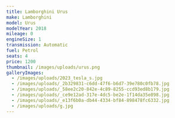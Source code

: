 ```yaml
---
title: Lamborghini Urus
make: Lamborghini
model: Urus
modelYear: 2018
mileage: 0
engineSize: 1
transmission: Automatic
fuel: Petrol
seats: 4
price: 1200
thumbnail: /images/uploads/urus.png
galleryImages:
  - /images/uploads/2023_tesla_s.jpg
  - /images/uploads/_2b329831-c6dd-47f6-b6d7-39e780c0fb78.jpg
  - /images/uploads/_58ee2c20-842e-4c89-8255-ccd93ed8b179.jpg
  - /images/uploads/_ce9e12ad-317e-4dc5-be2e-1f14da35e898.jpg
  - /images/uploads/_e13f6b0a-db44-4334-bf84-898478fc6332.jpg
  - /images/uploads/g.jpg
---
```


